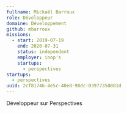 ```yaml
---
fullname: Mickaël Barroux
role: Développeur
domaine: Développement
github: mbarroux
missions:
  - start: 2019-07-19
    end: 2020-07-31
    status: independent
    employer: inop's
    startups:
      - perspectives
startups:
  - perspectives
uuid: 2cf81746-4e5c-40e8-98dc-03977350881d
---
```

Développeur sur Perspectives
